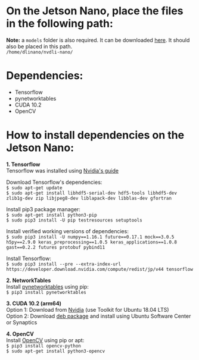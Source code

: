 # On the Jetson Nano, place the files in the following path:  
**Note:** a `models` folder is also required. It can be downloaded [here](https://1drv.ms/u/s!AlG0FKaSj9fe3Eau4bCdaAzXpJZI?e=hp4BPO). It should also be placed in this path.  
`/home/dlinano/nvdli-nano/`

# Dependencies:
- Tensorflow
- pynetworktables
- CUDA 10.2
- OpenCV

# How to install dependencies on the Jetson Nano:
**1. Tensorflow**  
Tensorflow was installed using [Nvidia's guide](https://docs.nvidia.com/deeplearning/frameworks/install-tf-jetson-platform/index.html)

Download Tensorflow's dependencies:  
`$ sudo apt-get update`  
`$ sudo apt-get install libhdf5-serial-dev hdf5-tools libhdf5-dev zlib1g-dev zip libjpeg8-dev liblapack-dev libblas-dev gfortran`

Install pip3 package manager:  
`$ sudo apt-get install python3-pip`  
`$ sudo pip3 install -U pip testresources setuptools`

Install verified working versions of dependencies:  
`$ sudo pip3 install -U numpy==1.16.1 future==0.17.1 mock==3.0.5 h5py==2.9.0 keras_preprocessing==1.0.5 keras_applications==1.0.8 gast==0.2.2 futures protobuf pybind11`

Install Tensorflow:  
`$ sudo pip3 install --pre --extra-index-url https://developer.download.nvidia.com/compute/redist/jp/v44 tensorflow`

**2. NetworkTables**  
Install [pynetworktables](https://github.com/robotpy/robotpy-docs/blob/55e7ab2427824d4c8af3740c3a178e373e4f6ede/install/pynetworktables.rst) using pip:  
`$ pip3 install pynetworktables`


**3. CUDA 10.2 (arm64)**  
Option 1: Download from [Nvidia](https://developer.nvidia.com/cuda-toolkit/arm) (use Toolkit for Ubuntu 18.04 LTS)  
Option 2: Download [deb package](https://1drv.ms/u/s!AlG0FKaSj9fegbJpzJOs8CaZJK6fKA?e=EquCLp) and install using Ubuntu Software Center or Synaptics

**4. OpenCV**  
Install [OpenCV](https://github.com/opencv/opencv) using pip or apt:  
`$ pip3 install opencv-python`  
`$ sudo apt-get install python3-opencv`
